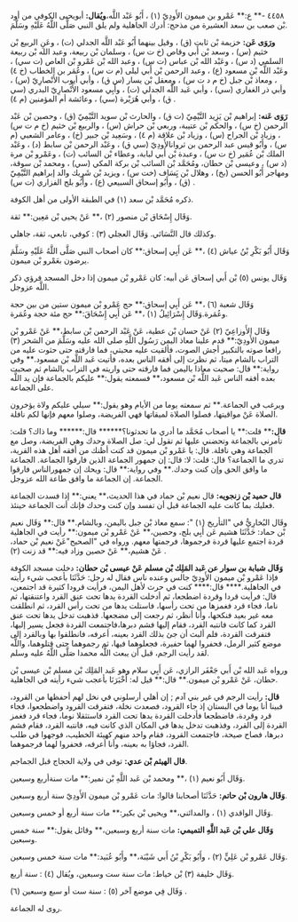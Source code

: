 ٤٤٥٨ -** ع:** عَمْرو بن ميمون الأَودِيّ (١) ، أَبُو عَبْد اللَّه،**ويُقال:** أبويحيى الكوفي من أود بْن صعب بن سعد العشيرة من مذحج: أدرك الجاهلية ولم يلق النبي صَلَّى اللَّهُ عَلَيْهِ وسَلَّمَ.

**ورَوَى عَن:** خزيمة بْن ثابت (ق) ، وقيل بينهما أَبُو عَبْد اللَّه الجدلي (ت) ، وعَنِ الربيع بْن خثيم (س) ، وسعد بْن أَبي وقاص (خ ت س) ، وسلمان بْن ربيعة، وعبد الله بْن ربيعة السلمي (د س) ، وعَبْد الله بْن عباس (ت س) ، وعبد الله بْن عَمْرو بْن العاص (ت سي) ، وعَبْد اللَّه بْن مسعود (ع) ، وعبد الرحمن بْن أَبي ليلى (م ت س) ، وعُمَر بن الخطاب (خ ٤) ، ومعاذ بْن جبل (خ م د ت س) ، ومعقل بْن يسار (س ق) ، وأبي أيوب الأَنْصارِيّ (س) ، وأبي ذر الغفاري (سي) ، وأبي عَبد اللَّه الجدلي (ت) ، وأَبِي مسعود الأَنْصارِيّ البدري (سي ق) ، وأبي هُرَيْرة (سي) ، وعائشة أم المؤمنين (م ٤) .

**رَوَى عَنه:** إبراهيم بْن يَزِيد التَّيْمِيّ (ت ق) ، والحارث بْن سويد التَّيْمِيّ (ق) ، وحصين بْن عَبْد الرحمن (خ س) ، والحكم بْن عتيبة، وربعي بْن حراش (س) ، والربيع بْن خثيم (خ م ت س) ، وزياد بْن الجراح (س) ، وزياد بْن علاقة (م ٤) ، وسَعِيد بْن جبير (خ) ، وعامر الشعبي (م س) ، وأَبُو قيس عبد الرحمن بن ثروانالأَودِيّ (سي ق) ، وعَبْد الرحمن بْن سابط (د) ، وعَبْد الملك بْن عُمَير (خ ت س) ، وعبدة بْن أَبي لبابة، وعطاء بْن السائب (ت) ، وعَمْرو بْن مرة (د س) ، وعيسى بْن حطان، ومُحَمَّد بْن السائب بْن بركة المكي (سي) ، ومحمد بْن سوقة، ومهاجر أَبُو الحسن (بخ) ، وهلال بْن يَِسَاف (خت س) ، ويزيد بْن شَرِيك والد إبراهيم التَّيْمِيّ (ق) ، وأَبُو إسحاق السبيعي (ع) ، وأَبُو بلج الفزاري (ت س) .

ذكره مُحَمَّد بْن سعد (١) في الطبقة الأولى من أهل الكوفة.

وَقَال إِسْحَاق بْن منصور (٢) ،** عَنْ يحيى بْن مَعِين:** ثقة.

وكذلك قال النَّسَائي. وَقَال العجلي (٣) : كوفي، تابعي، ثقة، جاهلي.

وَقَال أَبُو بَكْرِ بْنُ عياش (٤) ،** عَن أَبِي إسحاق:** كان أصحاب النبي صَلَّى اللَّهُ عَلَيْهِ وسَلَّمَ يرضون بعَمْرو بْن ميمون.

وَقَال يونس (٥) بْن أَبي إسحاق عَن أبيه: كان عَمْرو بْن ميمون إذا دخل المسجد فرؤي ذكر اللَّه عزوجل.

وَقَال شعبة (٦) ،** عَن أَبِي إسحاق:** حج عَمْرو بْن ميمون ستين من بين حجة وعُمَرة.وَقَال إِسْرَائِيلُ (١) ،** عَن أَبِي إِسْحَاقَ:** حج مئة حجة وعُمَرة.

وَقَال الأَوزاعِيّ (٢) عَنْ حسان بْن عطية، عَنْ عَبْد الرحمن بْن سابط،** عَنْ عَمْرو بْن ميمون الأَودِيّ:** قدم علينا معاذ اليمن رَسُول اللَّهِ صلى الله عليه وسَلَّمَ من الشحر (٣) رافعا صوته بالتكبير أجش الصوت، فألقيت عليه محبتي، فما فارقته حتى حثوت عليه من التراب بالشام ميتا، ثم نظرت إلى أفقه الناس بعده، فأتيت عَبد اللَّه بْن مسعود.** وفي رواية:** قال: صحبت معاذا باليمن فما فارقته حتى واريته في التراب بالشام ثم صحبت بعده أفقه الناس عَبد اللَّه بْن مسعود،** فسمعته يقول:** عليكم بالجماعة فإن يد اللَّه على الجماعة.

ويرغب في الجماعة.** ثم سمعته يوما من الأيام وهو يقول:** سيلي عليكم ولاة يؤخرون الصلاة عَنْ مواقيتها، فصلوا الصلاة لميقاتها فهي الفريضة، وصلوا معهم فإنها لكم نافلة.

**قال:**** قلت:** يا أصحاب مُحَمَّد ما أدري ما تحدثونا؟****** قال:****** وما ذاك؟ قلت: تأمرني بالجماعة وتحضني عليها ثم تقول لي: صل الصلاة وحدك وهي الفريضة، وصل مع الجماعة وهي نافلة. قال: يا عَمْرو بْن ميمون قد كنت أظنك من أفقه أهل هذه القرية، تدري ما الجماعة؟ قال: قلت: لا: قال: إن جمهور الجماعة الذين فارقوا الجماعة. الجماعة ما وافق الحق وإن كنت وحدك.** وفي رواية:** قال: ويحك إن جمهورالناس فارقوا الجماعة. إن الجماعة ما وافق طاعة الله عزوجل.

**قال حميد بْن زنجويه:** قال نعيم بْن حماد في هذا الحديث،** يعني:** إذا فسدت الجماعة فعليك بما كانت عليه الجماعة قبل أن تفسد وإن كنت وحدك فإنك أنت الجماعة حينئذ.

وقَال البُخارِيُّ في "التأريخ (١) ": سمع معاذ بْن جبل باليمن، وبالشام.** قال:** وَقَال نعيم بْن حماد: حَدَّثَنَا هشيم عَن أَبِي بلج، وحصين،** عَنْ عَمْرو بْن ميمون:** رأيت في الجاهلية قردة اجتمع عليها قردة فرجموها، فرجمتها معهم. ورواه في "الصحيح"عَنْ نعيم بْن حماد، عَنْ هشيم،** عَنْ حصين وزاد فيه:** قد زنت (٢) .

**وَقَال شبابة بن سوار عن عَبد المَلِك بْن مسلم عَنْ عيسى بْن حطان:** دخلت مسجد الكوفة فإذا عَمْرو بْن ميمون الأَودِيّ جالس وعنده ناس فقال له رجل: حَدَّثَنَا بأعجب شيء رأيته في الجاهلية.**** قال:**** كنت في حرث لأهل اليمن، فرأيت قرودا كثيرة قد اجتمعن، قال: فرأيت قردا وقردة اضطجعا، ثم أدخلت القردة يدها تحت عنق القرد واعتنقتها، ثم ناما، فجاء قرد فغمزها من تحت رأسها، فاستلت يدها من تحت رأس القرد، ثم انطلقت معه غير بعيد فنكحها، وأنا أنظر، ثم رجعت إلى مضجعها. فذهبت تدخل يدها تحت عنق القرد كما كانت فانتبه القرد، فقام إليها فشم دبرها،فاجتمعت القردة فجعل يسير إليها، فتفرقت القردة، فلم ألبث أن جئ بذلك القرد بعينه، أعرفه، فانطلقوا بها وبالقرد إلى موضع كثير الرمل، فحفروا لهما حفيرة، فجعلوهما فيها، ثم رجموهما حتى قتلوهما، واللَّه لقد رأيت الرجم، قبل أن يبعث اللَّه محمدا صَلَّى اللَّهُ عليه وسلم.

ورواه عَبد الله بْن أَبي جَعْفَر الرازي، عَن أَبِي سلام وهو عَبد المَلِك بْن مسلم بْن عيسى بْن حطان، عَنْ عَمْرو بْن ميمون.** قال:** قيل له: أَخْبَرَنَا بأعجب شيء رأيته في الجاهلية.

**قال:** رأيت الرجم في غير بني آدم ; إن أهلي أرسلوني في نخل لهم أحفظها من القرود، فبينا أنا يوما في البستان إذ جاء القرود، فصعدت نخلة، فتفرقت القرود واضطجعوا، فجاء قرد وقردة، فاضطجعا فأدخلت القردة يدها تحت القرد فاستثقلا نوما، فجاء قرد فغمز القردة إلى القرد، وفذهبت تدخل يدها في المكان الذي كانت فيه، فانتبه القرد، فقام فشم دبرها، فصاح صيحة، فاجتمعت القرود، فقام واحد منهم كهيئة الخطيب، فوجهوا في طلب القرد، فجاؤا به بعينه، وأنا أعرفه، فحفروا لهما فرجموهما.

**قال الهيثم بْن عدي:** توفي في ولاية الحجاج قبل الجماجم.

وَقَال أَبُو نعيم (١) ،** ومحمد بْن عَبد اللَّهِ بْن نمير:** مات سنةأربع وسبعين.

**وَقَال هارون بْن حاتم:** حَدَّثَنَا أصحابنا قالوا: مات عَمْرو بْن ميمون الأَودِيّ سنة أربع وسبعين.

وَقَال الواقدي (١) ، والمدائني،** ويحيى بْن بكير:** مات سنة أربع أو خمس وسبعين.

**وَقَال علي بْن عَبد اللَّهِ التميمي:** مات سنة أربع وسبعين،** وقائل يقول:** سنة خمس وسبعين.

وَقَال عَمْرو بْن عَلِيٍّ (٢) ، وأَبُو بَكْرِ بْنُ أَبي شَيْبَة،** وأَبُو عُبَيد:** مات سنة خمس وسبعين.

وَقَال خليفة (٣) بْن خياط: مات سنة ست وسبعين، ويُقال (٤) : سنة أربع.

وَقَال فِي موضع آخر (٥) : سنة ست أو سبع وسبعين (٦) .

روى له الجماعة.